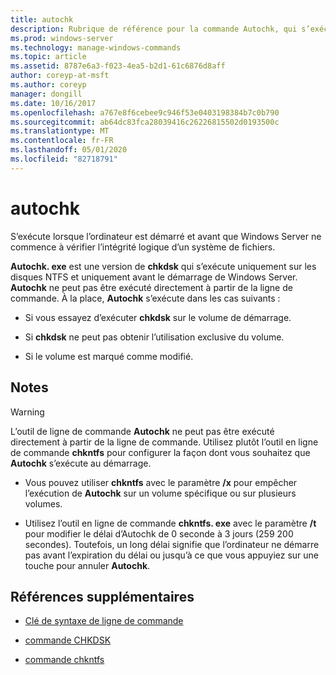 ```yaml
---
title: autochk
description: Rubrique de référence pour la commande Autochk, qui s’exécute lorsque l’ordinateur est démarré et avant que Windows Server commence à vérifier l’intégrité logique d’un système de fichiers.
ms.prod: windows-server
ms.technology: manage-windows-commands
ms.topic: article
ms.assetid: 8787e6a3-f023-4ea5-b2d1-61c6876d8aff
author: coreyp-at-msft
ms.author: coreyp
manager: dongill
ms.date: 10/16/2017
ms.openlocfilehash: a767e8f6cebee9c946f53e0403198384b7c0b790
ms.sourcegitcommit: ab64dc83fca28039416c26226815502d0193500c
ms.translationtype: MT
ms.contentlocale: fr-FR
ms.lasthandoff: 05/01/2020
ms.locfileid: "82718791"
---
```

# <a name="autochk"></a>autochk

S’exécute lorsque l’ordinateur est démarré et avant que Windows Server ne commence à vérifier l’intégrité logique d’un système de fichiers.

**Autochk. exe** est une version de **chkdsk** qui s’exécute uniquement sur les disques NTFS et uniquement avant le démarrage de Windows Server. **Autochk** ne peut pas être exécuté directement à partir de la ligne de commande. À la place, **Autochk** s’exécute dans les cas suivants :

- Si vous essayez d’exécuter **chkdsk** sur le volume de démarrage.

- Si **chkdsk** ne peut pas obtenir l’utilisation exclusive du volume.

- Si le volume est marqué comme modifié.

## <a name="remarks"></a>Notes 

> [!WARNING]
> L’outil de ligne de commande **Autochk** ne peut pas être exécuté directement à partir de la ligne de commande. Utilisez plutôt l’outil en ligne de commande **chkntfs** pour configurer la façon dont vous souhaitez que **Autochk** s’exécute au démarrage.
>
> - Vous pouvez utiliser **chkntfs** avec le paramètre **/x** pour empêcher l’exécution de **Autochk** sur un volume spécifique ou sur plusieurs volumes.
>
> - Utilisez l’outil en ligne de commande **chkntfs. exe** avec le paramètre **/t** pour modifier le délai d’Autochk de 0 seconde à 3 jours (259 200 secondes). Toutefois, un long délai signifie que l’ordinateur ne démarre pas avant l’expiration du délai ou jusqu’à ce que vous appuyiez sur une touche pour annuler **Autochk**.

## <a name="additional-references"></a>Références supplémentaires

- [Clé de syntaxe de ligne de commande](command-line-syntax-key.md)

- [commande CHKDSK](chkdsk.md)

- [commande chkntfs](chkntfs.md)
